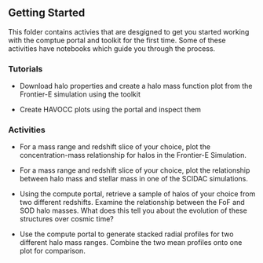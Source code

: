 Getting Started
---------------

This folder contains activies that are desgigned to get you started working with the comptue portal and toolkit for the first time. Some of these activities have notebooks which guide you through the process.

### Tutorials

- Download halo properties and create a halo mass function plot from the Frontier-E simulation using the toolkit

- Create HAVOCC plots using the portal and inspect them

### Activities

- For a mass range and redshift slice of your choice, plot the concentration-mass relationship for halos in the Frontier-E Simulation.

- For a mass range and redshift slice of your choice, plot the relationship between halo mass and stellar mass in one of the SCIDAC simulations. 

- Using the compute portal, retrieve a sample of halos of your choice from two different redshifts. Examine the relationship between the FoF and SOD halo masses. What does this tell you about the evolution of these structures over cosmic time?

- Use the compute portal to generate stacked radial profiles for two different halo mass ranges. Combine the two mean profiles onto one plot for comparison.
  